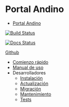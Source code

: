 # Portal Andino

<!-- START doctoc generated TOC please keep comment here to allow auto update -->
<!-- DON'T EDIT THIS SECTION, INSTEAD RE-RUN doctoc TO UPDATE -->


- [Portal Andino](#portal-andino)

<!-- END doctoc generated TOC please keep comment here to allow auto update -->

[![Build Status](https://travis-ci.org/datosgobar/portal-andino.svg?branch=master)](https://travis-ci.org/datosgobar/portal-andino)

[![Docs Status](https://readthedocs.org/projects/portal-andino/badge/?version=master)](http://portal-andino.readthedocs.io/es/master/)

[Github](https://github.com/datosgobar/portal-andino)

- [Comienzo rápido](quickstart.md)
- [Manual de uso](usage.md)
- Desarrolladores
  - [Instalación](developers/install.md)
  - [Actualización](developers/update.md)
  - [Migración](developers/migration.md)
  - [Mantenimiento](developers/maintenance.md)
  - [Tests](developers/tests.md)
